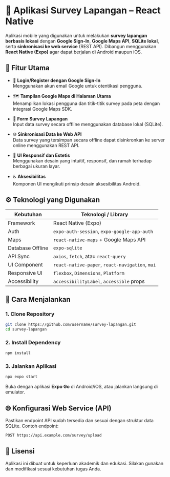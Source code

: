 # 📱 Aplikasi Survey Lapangan – React Native

Aplikasi mobile yang digunakan untuk melakukan **survey lapangan berbasis lokasi** dengan **Google Sign-In**, **Google Maps API**, **SQLite lokal**, serta **sinkronisasi ke web service** (REST API). Dibangun menggunakan **React Native (Expo)** agar dapat berjalan di Android maupun iOS.

## 🎯 Fitur Utama

- 🔐 **Login/Register dengan Google Sign-In**  
  Menggunakan akun email Google untuk otentikasi pengguna.

- 🗺️ **Tampilan Google Maps di Halaman Utama**  
  Menampilkan lokasi pengguna dan titik-titik survey pada peta dengan integrasi Google Maps SDK.

- 📝 **Form Survey Lapangan**  
  Input data survey secara offline menggunakan database lokal (SQLite).

- 🌐 **Sinkronisasi Data ke Web API**  
  Data survey yang tersimpan secara offline dapat disinkronkan ke server online menggunakan REST API.

- 🎨 **UI Responsif dan Estetis**  
  Menggunakan desain yang intuitif, responsif, dan ramah terhadap berbagai ukuran layar.

- ♿ **Aksesibilitas**  
  Komponen UI mengikuti prinsip desain aksesibilitas Android.

## ⚙️ Teknologi yang Digunakan

| Kebutuhan         | Teknologi / Library                           |
|------------------|-----------------------------------------------|
| Framework        | React Native (Expo)                           |
| Auth             | `expo-auth-session`, `expo-google-app-auth`   |
| Maps             | `react-native-maps` + Google Maps API         |
| Database Offline | `expo-sqlite`                                 |
| API Sync         | `axios`, `fetch`, atau `react-query`          |
| UI Component     | `react-native-paper`, `react-navigation`, `mui`      |
| Responsive UI    | `flexbox`, `Dimensions`, `Platform`           |
| Accessibility    | `accessibilityLabel`, `accessible` props      |

## 🚀 Cara Menjalankan

### 1. Clone Repository

```bash
git clone https://github.com/username/survey-lapangan.git
cd survey-lapangan
```

### 2. Install Dependency

```bash
npm install
```

### 3. Jalankan Aplikasi

```bash
npx expo start
```

Buka dengan aplikasi **Expo Go** di Android/iOS, atau jalankan langsung di emulator.

## 🌐 Konfigurasi Web Service (API)

Pastikan endpoint API sudah tersedia dan sesuai dengan struktur data SQLite. Contoh endpoint:
```
POST https://api.example.com/survey/upload
```

## 📄 Lisensi

Aplikasi ini dibuat untuk keperluan akademik dan edukasi. Silakan gunakan dan modifikasi sesuai kebutuhan tugas Anda.

